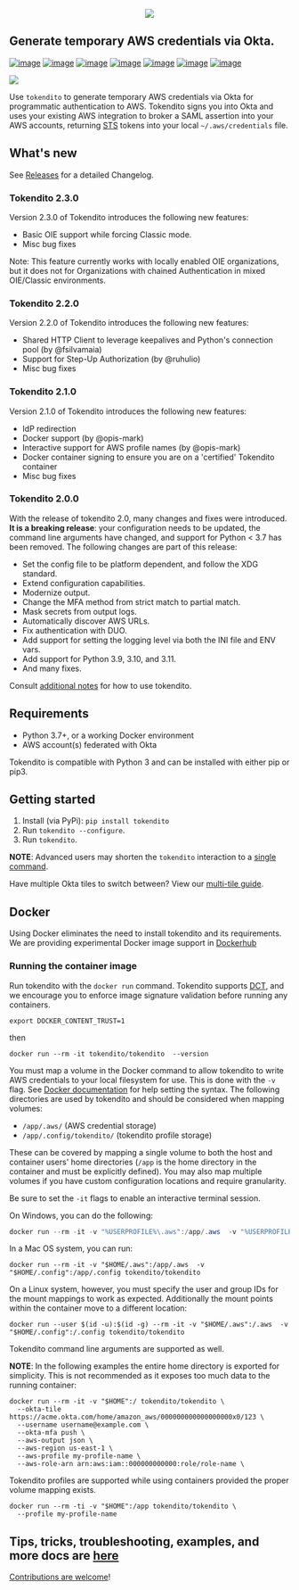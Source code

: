 <p align="center">
  <img src="https://raw.githubusercontent.com/dowjones/tokendito/main/docs/tokendito.png"/>
</p>

## Generate temporary AWS credentials via Okta.

[![image](https://img.shields.io/github/actions/workflow/status/dowjones/tokendito/test.yml)](https://github.com/dowjones/tokendito/actions)
[![image](https://img.shields.io/pypi/pyversions/tokendito?color=blueviolet)](https://pypi.org/project/tokendito/)
[![image](https://img.shields.io/github/actions/workflow/status/dowjones/tokendito/woke.yml?label=woke)](https://github.com/dowjones/tokendito/actions)
[![image](https://img.shields.io/badge/license-Apache%202.0-ff69b4)](https://github.com/dowjones/tokendito/blob/main/LICENSE.txt)
[![image](https://img.shields.io/badge/OS-Mac%2C%20Windows%2C%20Linux-9cf)](https://github.com/dowjones/tokendito/)
[![image](https://img.shields.io/coverallsCoverage/github/dowjones/tokendito)](https://coveralls.io/github/dowjones/tokendito) [![image](https://img.shields.io/pypi/dm/tokendito)](https://pypistats.org/packages/tokendito)

<p>
  <img src="https://raw.githubusercontent.com/dowjones/tokendito/main/docs/tokendito-scaled.gif">
</p>

Use `tokendito` to generate temporary AWS credentials via Okta for
programmatic authentication to AWS. Tokendito signs you into Okta and
uses your existing AWS integration to broker a SAML assertion into
your AWS accounts, returning
[STS](https://docs.aws.amazon.com/IAM/latest/UserGuide/id_credentials_temp.html)
tokens into your local `~/.aws/credentials` file.

## What's new

See [Releases](https://github.com/dowjones/tokendito/releases) for a detailed Changelog.

### Tokendito 2.3.0

Version 2.3.0 of Tokendito introduces the following new features:

- Basic OIE support while forcing Classic mode.
- Misc bug fixes

Note: This feature currently works with locally enabled OIE organizations, but it does not for Organizations with chained Authentication in mixed OIE/Classic environments.

### Tokendito 2.2.0

Version 2.2.0 of Tokendito introduces the following new features:

- Shared HTTP Client to leverage keepalives and Python's connection pool (by @fsilvamaia)
- Support for Step-Up Authorization (by @ruhulio)
- Misc bug fixes

### Tokendito 2.1.0

Version 2.1.0 of Tokendito introduces the following new features:

- IdP redirection
- Docker support (by @opis-mark)
- Interactive support for AWS profile names (by @opis-mark)
- Docker container signing to ensure you are on a 'certified' Tokendito container
- Misc bug fixes

### Tokendito 2.0.0

With the release of tokendito 2.0, many changes and fixes were introduced. **It is a breaking release**: your configuration needs to be updated, the command line arguments have changed, and support for Python \< 3.7 has been removed.
The following changes are part of this release:

- Set the config file to be platform dependent, and follow the XDG standard.
- Extend configuration capabilities.
- Modernize output.
- Change the MFA method from strict match to partial match.
- Mask secrets from output logs.
- Automatically discover AWS URLs.
- Fix authentication with DUO.
- Add support for setting the logging level via both the INI file and ENV vars.
- Add support for Python 3.9, 3.10, and 3.11.
- And many fixes.

Consult [additional notes](https://github.com/dowjones/tokendito/blob/main/docs/README.md) for how to use tokendito.

## Requirements

- Python 3.7+, or a working Docker environment
- AWS account(s) federated with Okta

Tokendito is compatible with Python 3 and can be installed with either
pip or pip3.

## Getting started

1. Install (via PyPi): `pip install tokendito`
1. Run `tokendito --configure`.
1. Run `tokendito`.

**NOTE**: Advanced users may shorten the `tokendito` interaction to a [single
command](https://github.com/dowjones/tokendito/blob/main/docs/README.md#single-command-usage).

Have multiple Okta tiles to switch between? View our [multi-tile
guide](https://github.com/dowjones/tokendito/blob/main/docs/README.md#multi-tile-guide).

## Docker

Using Docker eliminates the need to install tokendito and its requirements. We are providing experimental Docker image support in [Dockerhub](https://hub.docker.com/r/tokendito/tokendito)

### Running the container image

Run tokendito with the `docker run` command. Tokendito supports [DCT](https://docs.docker.com/engine/security/trust/), and we encourage you to enforce image signature validation before running any containers.

```shell
export DOCKER_CONTENT_TRUST=1
```

then

```shell
docker run --rm -it tokendito/tokendito  --version
```

You must map a volume in the Docker command to allow tokendito to write AWS credentials to your local filesystem for use.  This is done with the `-v` flag.  See [Docker documentation](https://docs.docker.com/engine/reference/commandline/run/#-mount-volume--v---read-only) for help setting the syntax.  The following directories are used by tokendito and should be considered when mapping volumes:

- `/app/.aws/` (AWS credential storage)
- `/app/.config/tokendito/` (tokendito profile storage)

These can be covered by mapping a single volume to both the host and container users' home directories (`/app` is the home directory in the container and must be explicitly defined).  You may also map multiple volumes if you have custom configuration locations and require granularity.

Be sure to set the `-it` flags to enable an interactive terminal session.

On Windows, you can do the following:

```powershell
docker run --rm -it -v "%USERPROFILE%\.aws":/app/.aws  -v "%USERPROFILE%\.config":/app/.config tokendito/tokendito
```

In a Mac OS system, you can run:

```shell
docker run --rm -it -v "$HOME/.aws":/app/.aws  -v "$HOME/.config":/app/.config tokendito/tokendito
```

On a Linux system, however, you must specify the user and group IDs for the mount mappings to work as expected.
Additionally the mount points within the container move to a different location:

```shell
docker run --user $(id -u):$(id -g) --rm -it -v "$HOME/.aws":/.aws  -v "$HOME/.config":/.config tokendito/tokendito
```

Tokendito command line arguments are supported as well.

**NOTE**: In the following examples the entire home directory is exported for simplicity. This is not recommended as it exposes too much data to the running container:

```shell
docker run --rm -it -v "$HOME":/ tokendito/tokendito \
  --okta-tile https://acme.okta.com/home/amazon_aws/000000000000000000x0/123 \
  --username username@example.com \
  --okta-mfa push \
  --aws-output json \
  --aws-region us-east-1 \
  --aws-profile my-profile-name \
  --aws-role-arn arn:aws:iam::000000000000:role/role-name \
```

Tokendito profiles are supported while using containers provided the proper volume mapping exists.

```shell
docker run --rm -ti -v "$HOME":/app tokendito/tokendito \
  --profile my-profile-name
```

## Tips, tricks, troubleshooting, examples, and more docs are [here](https://github.com/dowjones/tokendito/blob/main/docs/README.md)

[Contributions are welcome](https://github.com/dowjones/tokendito/blob/main/docs/CONTRIBUTING.md)!
